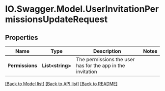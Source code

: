 # IO.Swagger.Model.UserInvitationPermissionsUpdateRequest
## Properties

Name | Type | Description | Notes
------------ | ------------- | ------------- | -------------
**Permissions** | **List&lt;string&gt;** | The permissions the user has for the app in the invitation | 

[[Back to Model list]](../README.md#documentation-for-models) [[Back to API list]](../README.md#documentation-for-api-endpoints) [[Back to README]](../README.md)


